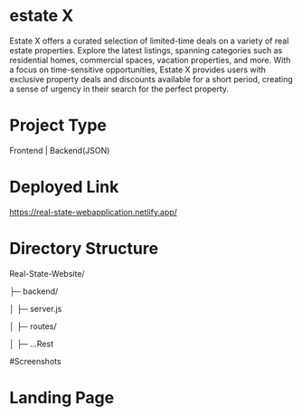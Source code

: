 # estate X

Estate X offers a curated selection of limited-time deals on a variety of real estate properties. Explore the latest listings, spanning categories such as residential homes, commercial spaces, vacation properties, and more. With a focus on time-sensitive opportunities, Estate X provides users with exclusive property deals and discounts available for a short period, creating a sense of urgency in their search for the perfect property.

# Project Type

Frontend | Backend(JSON)

# Deployed Link
https://real-state-webapplication.netlify.app/


# Directory Structure

Real-State-Website/

├─ backend/

│ ├─ server.js

│ ├─ routes/

│ ├─ ...Rest


#Screenshots

  # Landing Page
  
